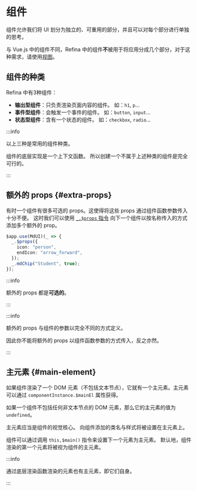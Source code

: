 # 组件

组件允许我们将 UI 划分为独立的、可重用的部分，并且可以对每个部分进行单独的思考。

与 Vue.js 中的组件不同，Refina 中的组件**不**被用于将应用分成几个部分，对于这种需求，请使用[视图](./view.md)。

## 组件的种类

Refina 中有3种组件：

- **输出型组件**：只负责渲染页面内容的组件。 如：`h1`, `p`...
- **事件型组件**：会触发一个事件的组件。 如：`button`, `input`...
- **状态型组件**：含有一个状态的组件。 如：`checkbox`, `radio`...

:::info

以上三种是常用的组件种类。

组件的底层实现是一个上下文函数。 所以创建一个不属于上述种类的组件是完全可行的。

:::

## 额外的 props {#extra-props}

有时一个组件有很多可选的 props。这使得将这些 props 通过组件函数参数传入十分不便。 这时我们可以使用 [`_.$props` 指令](../apis/directives.md#props) 向下一个组件以按名称传入的方式添加多个额外的 prop。

```ts
$app.use(MdUI)(_ => {
  _.$props({
    icon: "person",
    endIcon: "arrow_forward",
  });
  _.mdChip("Student", true);
});
```

:::info

额外的 props 都是**可选的**。

:::

:::info

额外的 props 与组件的参数以完全不同的方式定义。

因此你不能将额外的 props 以组件函数参数的方式传入，反之亦然。

:::

## 主元素 {#main-element}

如果组件渲染了一个 DOM 元素（不包括文本节点），它就有一个主元素。主元素可以通过 `componentInstance.$mainEl` 属性获得。

如果一个组件不包括任何非文本节点的 DOM 元素，那么它的主元素的值为 `undefined`。

主元素应当是组件的视觉核心。 向组件添加的类名与样式将被设置在主元素上。

组件可以通过调用 `this,$main()` 指令来设置下一个元素为主元素。 默认地，组件渲染的第一个元素将被视为组件的主元素。

:::info

通过底层渲染函数渲染的元素也有主元素，即它们自身。

:::
